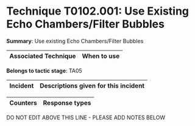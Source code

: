 # Technique T0102.001: Use Existing Echo Chambers/Filter Bubbles

**Summary**: Use existing Echo Chambers/Filter Bubbles


| Associated Technique | When to use |
| --------- | ------------------------- |


**Belongs to tactic stage**: TA05


| Incident | Descriptions given for this incident |
| -------- | -------------------- |



| Counters | Response types |
| -------- | -------------- |


DO NOT EDIT ABOVE THIS LINE - PLEASE ADD NOTES BELOW